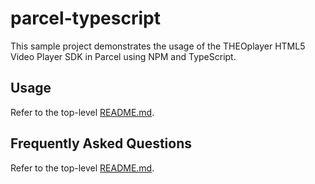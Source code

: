 # parcel-typescript

This sample project demonstrates the usage of the THEOplayer HTML5 Video Player SDK in Parcel using NPM and TypeScript.

## Usage

Refer to the top-level [README.md](../../README.md).

## Frequently Asked Questions

Refer to the top-level [README.md](../../README.md).